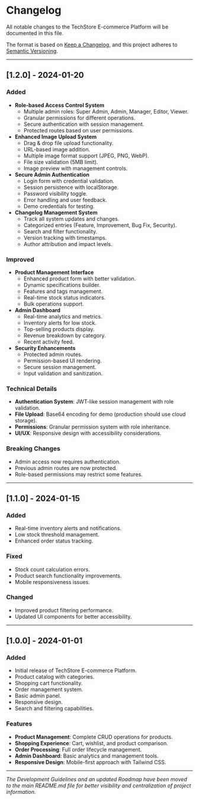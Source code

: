 # Changelog

All notable changes to the TechStore E-commerce Platform will be documented in this file.

The format is based on [Keep a Changelog](https://keepachangelog.com/en/1.0.0/),
and this project adheres to [Semantic Versioning](https://semver.org/spec/v2.0.0.html).

---

## [1.2.0] - 2024-01-20

### Added
-   **Role-based Access Control System**
    -   Multiple admin roles: Super Admin, Admin, Manager, Editor, Viewer.
    -   Granular permissions for different operations.
    -   Secure authentication with session management.
    -   Protected routes based on user permissions.
-   **Enhanced Image Upload System**
    -   Drag & drop file upload functionality.
    -   URL-based image addition.
    -   Multiple image format support (JPEG, PNG, WebP).
    -   File size validation (5MB limit).
    -   Image preview with management controls.
-   **Secure Admin Authentication**
    -   Login form with credential validation.
    -   Session persistence with localStorage.
    -   Password visibility toggle.
    -   Error handling and user feedback.
    -   Demo credentials for testing.
-   **Changelog Management System**
    -   Track all system updates and changes.
    -   Categorized entries (Feature, Improvement, Bug Fix, Security).
    -   Search and filter functionality.
    -   Version tracking with timestamps.
    -   Author attribution and impact levels.

### Improved
-   **Product Management Interface**
    -   Enhanced product form with better validation.
    -   Dynamic specifications builder.
    -   Features and tags management.
    -   Real-time stock status indicators.
    -   Bulk operations support.
-   **Admin Dashboard**
    -   Real-time analytics and metrics.
    -   Inventory alerts for low stock.
    -   Top-selling products display.
    -   Revenue breakdown by category.
    -   Recent activity feed.
-   **Security Enhancements**
    -   Protected admin routes.
    -   Permission-based UI rendering.
    -   Secure session management.
    -   Input validation and sanitization.

### Technical Details
-   **Authentication System**: JWT-like session management with role validation.
-   **File Upload**: Base64 encoding for demo (production should use cloud storage).
-   **Permissions**: Granular permission system with role inheritance.
-   **UI/UX**: Responsive design with accessibility considerations.

### Breaking Changes
-   Admin access now requires authentication.
-   Previous admin routes are now protected.
-   Role-based permissions may restrict some features.

---

## [1.1.0] - 2024-01-15

### Added
-   Real-time inventory alerts and notifications.
-   Low stock threshold management.
-   Enhanced order status tracking.

### Fixed
-   Stock count calculation errors.
-   Product search functionality improvements.
-   Mobile responsiveness issues.

### Changed
-   Improved product filtering performance.
-   Updated UI components for better accessibility.

---

## [1.0.0] - 2024-01-01

### Added
-   Initial release of TechStore E-commerce Platform.
-   Product catalog with categories.
-   Shopping cart functionality.
-   Order management system.
-   Basic admin panel.
-   Responsive design.
-   Search and filtering capabilities.

### Features
-   **Product Management**: Complete CRUD operations for products.
-   **Shopping Experience**: Cart, wishlist, and product comparison.
-   **Order Processing**: Full order lifecycle management.
-   **Admin Dashboard**: Basic analytics and management tools.
-   **Responsive Design**: Mobile-first approach with Tailwind CSS.

---

*The Development Guidelines and an updated Roadmap have been moved to the main README.md file for better visibility and centralization of project information.*